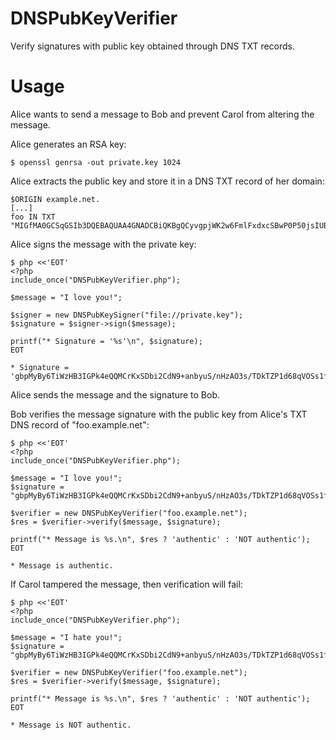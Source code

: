 DNSPubKeyVerifier
=================

Verify signatures with public key obtained through DNS TXT records.

Usage
=====

Alice wants to send a message to Bob and prevent Carol from altering the message.

Alice generates an RSA key:

    $ openssl genrsa -out private.key 1024

Alice extracts the public key and store it in a DNS TXT record of her domain:

    $ORIGIN example.net.
    [...]
    foo IN TXT "MIGfMA0GCSqGSIb3DQEBAQUAA4GNADCBiQKBgQCyvgpjWK2w6FmlFxdxcSBwP0P50jsIUB3ZV0xYXolLF0jipXdjN/TgZjBAlRYlF7u/iXW7WmrbU/mwpdlyiK0+dZvwZMGUzqBOC1ULz5i8xPVidutkBhMMWFovipibnvU6TePJjMdeBTlEDpi1p4/V66yOxJ8sU1nYCTYJIqaX1QIDAQAB"

Alice signs the message with the private key:

    $ php <<'EOT'
    <?php
    include_once("DNSPubKeyVerifier.php");

    $message = "I love you!";

    $signer = new DNSPubKeySigner("file://private.key");
    $signature = $signer->sign($message);

    printf("* Signature = '%s'\n", $signature);
    EOT

    * Signature = 'gbpMyBy6TiWzHB3IGPk4eQQMCrKxSDbi2CdN9+anbyuS/nHzAO3s/TDkTZP1d68qVOSs1f/fBxJDr84tSlCeYDInrpMl00Y5PPXKMXT8ce3O7IzBb6cz8IZ6IzbB4G+vyLV7LlmJ7TONxb8dngl+ZwuVJE/CKT8i2pXqAtcc4h0='

Alice sends the message and the signature to Bob.

Bob verifies the message signature with the public key from Alice's TXT DNS record of "foo.example.net":

    $ php <<'EOT'
    <?php
    include_once("DNSPubKeyVerifier.php");

    $message = "I love you!";
    $signature = "gbpMyBy6TiWzHB3IGPk4eQQMCrKxSDbi2CdN9+anbyuS/nHzAO3s/TDkTZP1d68qVOSs1f/fBxJDr84tSlCeYDInrpMl00Y5PPXKMXT8ce3O7IzBb6cz8IZ6IzbB4G+vyLV7LlmJ7TONxb8dngl+ZwuVJE/CKT8i2pXqAtcc4h0=";

    $verifier = new DNSPubKeyVerifier("foo.example.net");
    $res = $verifier->verify($message, $signature);

    printf("* Message is %s.\n", $res ? 'authentic' : 'NOT authentic');
    EOT

    * Message is authentic.

If Carol tampered the message, then verification will fail:

    $ php <<'EOT'
    <?php
    include_once("DNSPubKeyVerifier.php");

    $message = "I hate you!";
    $signature = "gbpMyBy6TiWzHB3IGPk4eQQMCrKxSDbi2CdN9+anbyuS/nHzAO3s/TDkTZP1d68qVOSs1f/fBxJDr84tSlCeYDInrpMl00Y5PPXKMXT8ce3O7IzBb6cz8IZ6IzbB4G+vyLV7LlmJ7TONxb8dngl+ZwuVJE/CKT8i2pXqAtcc4h0=";

    $verifier = new DNSPubKeyVerifier("foo.example.net");
    $res = $verifier->verify($message, $signature);

    printf("* Message is %s.\n", $res ? 'authentic' : 'NOT authentic');
    EOT

    * Message is NOT authentic.
